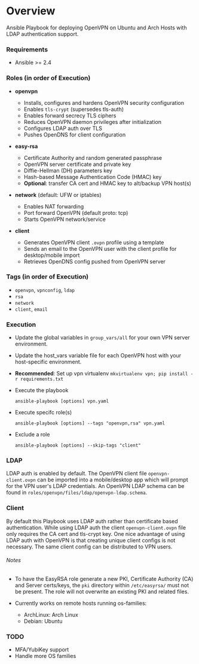 # Overview
Ansible Playbook for deploying OpenVPN on Ubuntu and Arch Hosts with LDAP authentication support.

### Requirements
- Ansible >= 2.4

### Roles (in order of Execution)
- **openvpn**
  - Installs, configures and hardens OpenVPN security configuration
  - Enables `tls-crypt` (supersedes tls-auth)
  - Enables forward secrecy TLS ciphers
  - Reduces OpenVPN daemon privileges after initialization
  - Configures LDAP auth over TLS
  - Pushes OpenDNS for client configuration

- **easy-rsa**
  - Certificate Authority and random generated passphrase
  - OpenVPN server certificate and private key
  - Diffie-Hellman (DH) parameters key
  - Hash-based Message Authentication Code (HMAC) key
  - **Optional**: transfer CA cert and HMAC key to alt/backup VPN host(s)

- **network** (default: UFW or iptables)
  - Enables NAT forwarding
  - Port forward OpenVPN (default proto: tcp)
  - Starts OpenVPN network/service

- **client**
  - Generates OpenVPN client `.ovpn` profile using a template
  - Sends an email to the OpenVPN user with the client profile for desktop/mobile import
  - Retrieves OpenDNS config pushed from OpenVPN server

### Tags (in order of Execution)
  - `openvpn`, `vpnconfig`, `ldap`
  - `rsa`
  - `network`
  - `client`, `email`

### Execution
- Update the global variables in `group_vars/all` for your own VPN server environment.
- Update the host_vars variable file for each OpenVPN host with your host-specific environment.
- **Recommended**: Set up vpn virtualenv `mkvirtualenv vpn; pip install -r requirements.txt`
- Execute the playbook

  `ansible-playbook [options] vpn.yaml`

- Execute specifc role(s)
  
  `ansible-playbook [options] --tags "openvpn,rsa" vpn.yaml`

- Exclude a role

  `ansible-playbook [options] --skip-tags "client"`

### LDAP
LDAP auth is enabled by default. The OpenVPN client file `openvpn-client.ovpn` can be imported into a mobile/desktop app which will prompt for the VPN user's LDAP credentials. An OpenVPN LDAP schema can be found in `roles/openvpn/files/ldap/openvpn-ldap.schema`. 

### Client
By default this Playbook uses LDAP auth rather than certificate based authentication. While using LDAP auth the client `openvpn-client.ovpn` file only requires the CA cert and tls-crypt key. One nice advantage of using LDAP auth with OpenVPN is that creating unique client configs is not necessary. The same client config can be distributed to VPN users.

###### Notes
- To have the EasyRSA role generate a new PKI, Certificate Authority (CA) and Server certs/keys, the `pki` directory within `/etc/easyrsa/` must not be present. The role will not overwrite an existing PKI and related files.

- Currently works on remote hosts running os-families:
  - ArchLinux: Arch Linux
  - Debian: Ubuntu

### TODO
- MFA/YubiKey support
- Handle more OS families
